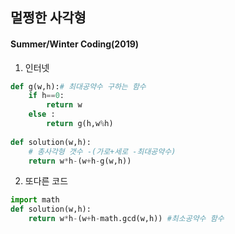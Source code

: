 ## 멀쩡한 사각형

#### Summer/Winter Coding(2019)

1. 인터넷

```python
def g(w,h):# 최대공약수 구하는 함수
    if h==0: 
        return w
    else :
        return g(h,w%h)
    
def solution(w,h):
    # 총사각형 갯수 -(가로+세로 -최대공약수)
    return w*h-(w+h-g(w,h))
```

2. 또다른 코드

```python
import math
def solution(w,h):
    return w*h-(w+h-math.gcd(w,h)) #최소공약수 함수 
```


